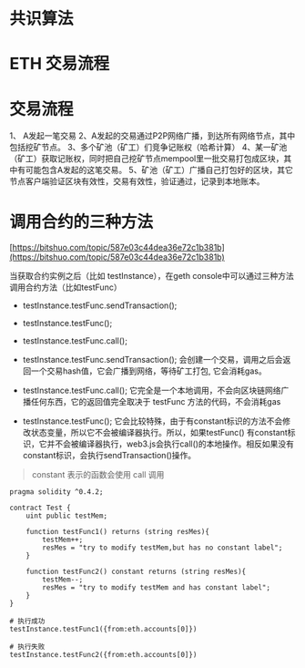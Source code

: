 
# 

# 共识算法

# ETH 交易流程




# 交易流程

1、 A发起一笔交易
2、A发起的交易通过P2P网络广播，到达所有网络节点，其中包括挖矿节点。
3、多个矿池（矿工）们竞争记账权（哈希计算）
4、某一矿池（矿工）获取记账权，同时把自己挖矿节点mempool里一批交易打包成区块，其中有可能包含A发起的这笔交易。
5、矿池（矿工）广播自己打包好的区块，其它节点客户端验证区块有效性，交易有效性，验证通过，记录到本地账本。




# 调用合约的三种方法

[https://bitshuo.com/topic/587e03c44dea36e72c1b381b](https://bitshuo.com/topic/587e03c44dea36e72c1b381b)

当获取合约实例之后（比如 testInstance），在geth console中可以通过三种方法调用合约方法（比如testFunc）

- testInstance.testFunc.sendTransaction();
- testInstance.testFunc();
- testInstance.testFunc.call();

- testInstance.testFunc.sendTransaction(); 会创建一个交易，调用之后会返回一个交易hash值，它会广播到网络，等待矿工打包, 它会消耗gas。
- testInstance.testFunc.call(); 它完全是一个本地调用，不会向区块链网络广播任何东西，它的返回值完全取决于 testFunc 方法的代码，不会消耗gas
- testInstance.testFunc(); 它会比较特殊，由于有constant标识的方法不会修改状态变量，所以它不会被编译器执行。所以，如果testFunc() 有constant标识，它并不会被编译器执行，web3.js会执行call()的本地操作。相反如果没有constant标识，会执行sendTransaction()操作。

>constant 表示的函数会使用 call 调用

```
pragma solidity ^0.4.2;

contract Test {
    uint public testMem;

    function testFunc1() returns (string resMes){
        testMem++;
        resMes = "try to modify testMem,but has no constant label";
    }

    function testFunc2() constant returns (string resMes){
        testMem--;
        resMes = "try to modify testMem and has constant label";
    }
}
```

```
# 执行成功
testInstance.testFunc1({from:eth.accounts[0]})

# 执行失败
testInstance.testFunc2({from:eth.accounts[0]})
```